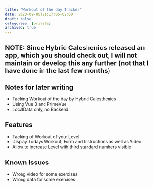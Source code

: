 ```yaml
---
title: "Workout of the day Tracker"
date: 2023-09-05T21:17:05+02:00
draft: false
categories: [private]
archived: true
---
```


## NOTE: Since Hybrid Caleshenics released an app, which you should check out, I will not maintain or develop this any further (not that I have done in the last few months)

## Notes for later writing

- Tacking Workout of the day by Hybrid Calesthenics
- Using Vue 3 and PrimeVue
- LocalData only, no Backend

## Features

- Tacking of Workout of your Level
- Display Todays Workout, Form and Instructions as well as Video
- Allow to increase Level with third standard numbers visible

## Known Issues

- Wrong video for some exercises
- Wrong data for some exercises
